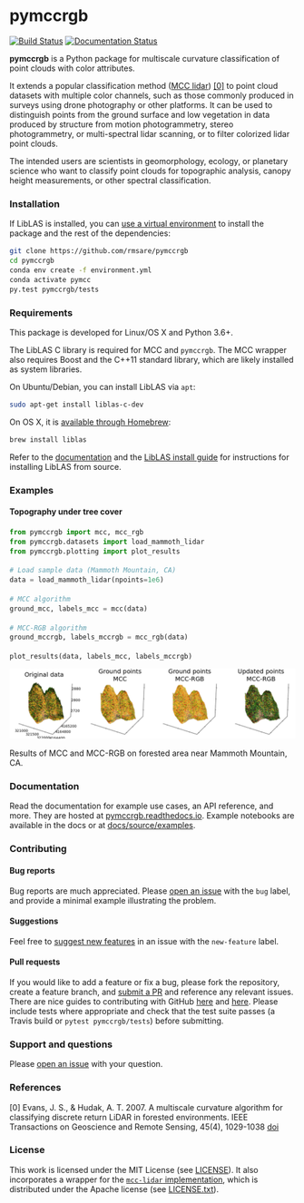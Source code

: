 # pymccrgb

[![Build Status](https://travis-ci.com/rmsare/pymccrgb.svg?branch=master)](https://travis-ci.com/rmsare/pymccrgb)
[![Documentation Status](https://readthedocs.org/projects/pymccrgb/badge/?version=latest)](https://pymccrgb.readthedocs.io/en/latest/?badge=latest)

**pymccrgb** is a Python package for multiscale curvature classification of
point clouds with color attributes. 

It extends a popular classification method
([MCC lidar](https://sourceforge.net/p/mcclidar/wiki/Home/)) [[0]](#references) to point cloud datasets with multiple color channels, such as those
commonly produced in surveys using drone photography or other platforms. It can be used to distinguish points from the
ground surface and low vegetation in data produced by structure from motion photogrammetry,
stereo photogrammetry, or multi-spectral lidar scanning, or to filter colorized lidar point clouds.

The intended users are scientists in geomorphology, ecology, or planetary science
who want to classify point clouds for topographic analysis, canopy height measurements, or other spectral classification.

### Installation

If LibLAS is installed, you can [use a virtual environment](https://docs.conda.io/projects/conda/en/latest/user-guide/tasks/manage-environments.html) to install the package and the rest of the dependencies:

```bash
git clone https://github.com/rmsare/pymccrgb
cd pymccrgb
conda env create -f environment.yml
conda activate pymcc
py.test pymccrgb/tests
```

### Requirements

This package is developed for Linux/OS X and Python 3.6+.

The LibLAS C library is required for MCC and `pymccrgb`. The MCC wrapper also 
requires Boost and the C++11 standard library, which are likely installed as 
system libraries.

On Ubuntu/Debian, you can install LibLAS via `apt`:

```bash
sudo apt-get install liblas-c-dev
```

On OS X, it is [available through Homebrew](https://liblas.org/start.html#installation):

```bash
brew install liblas
```

Refer to the [documentation](https://pymccrgb.readthedocs.io/en/latest/installation.html)
and the [LibLAS install guide](https://liblas.org/start.html#installation) for 
instructions for installing LibLAS from source.

### Examples

#### Topography under tree cover

```python
from pymccrgb import mcc, mcc_rgb
from pymccrgb.datasets import load_mammoth_lidar
from pymccrgb.plotting import plot_results

# Load sample data (Mammoth Mountain, CA)
data = load_mammoth_lidar(npoints=1e6)

# MCC algorithm
ground_mcc, labels_mcc = mcc(data)

# MCC-RGB algorithm
ground_mccrgb, labels_mccrgb = mcc_rgb(data)

plot_results(data, labels_mcc, labels_mccrgb)
```

[![MCC results](docs/img/mccrgb.png)]()

Results of MCC and MCC-RGB on forested area near Mammoth Mountain, CA. 

### Documentation

Read the documentation for example use cases, an API reference, and more. They
are hosted at [pymccrgb.readthedocs.io](https://pymccrgb.readthedocs.io). Example
notebooks are available in the docs or at [docs/source/examples](docs/source/examples).

### Contributing

#### Bug reports

Bug reports are much appreciated. Please [open an issue](https://github.com/rmsare/pymccrgb/issues/new) with the `bug` label,
and provide a minimal example illustrating the problem.

#### Suggestions

Feel free to [suggest new features](https://github.com/rmsare/pymccrgb/issues/new) in an issue with the `new-feature` label.

#### Pull requests

If you would like to add a feature or fix a bug, please fork the repository, create a feature branch, and [submit a PR](https://github.com/rmsare/pymccrgb/compare) and reference any relevant issues. There are nice guides to contributing with GitHub [here](https://akrabat.com/the-beginners-guide-to-contributing-to-a-github-project/) and [here](https://yourfirstpr.github.io/). Please include tests where appropriate and check that the test suite passes (a Travis build or `pytest pymccrgb/tests`) before submitting.

### Support and questions

Please [open an issue](https://github.com/rmsare/pymccrgb/issues/new) with your question.

### References

[0] Evans, J. S., & Hudak, A. T. 2007. A multiscale curvature algorithm for classifying discrete return LiDAR in forested environments. IEEE Transactions on Geoscience and Remote Sensing, 45(4), 1029-1038 [doi](https://doi.org/10.1109/TGRS.2006.890412) 

### License

This work is licensed under the MIT License (see [LICENSE](LICENSE)). It also
incorporates a wrapper for the [`mcc-lidar` implementation](https://sourceforge.net/p/mcclidar),
which is distributed under the Apache license (see [LICENSE.txt](https://sourceforge.net/p/mcclidar/code/HEAD/tree/tags/2.1/LICENSE.txt)).
